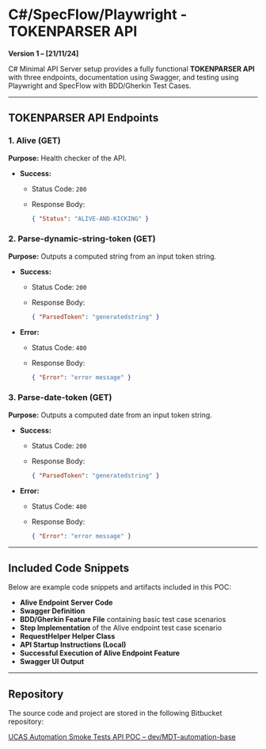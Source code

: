 # C#/SpecFlow/Playwright - TOKENPARSER API

**Version 1 – [21/11/24]**

C# Minimal API Server setup provides a fully functional **TOKENPARSER API** with three endpoints, documentation using Swagger, and testing using Playwright and SpecFlow with BDD/Gherkin Test Cases.

---

## TOKENPARSER API Endpoints

### 1. Alive (GET)

**Purpose:** Health checker of the API.

- **Success:**
  - Status Code: `200`
  - Response Body:

    ```json
    { "Status": "ALIVE-AND-KICKING" }
    ```

### 2. Parse-dynamic-string-token (GET)

**Purpose:** Outputs a computed string from an input token string.

- **Success:**
  - Status Code: `200`
  - Response Body:

    ```json
    { "ParsedToken": "generatedstring" }
    ```

- **Error:**
  - Status Code: `400`
  - Response Body:

    ```json
    { "Error": "error message" }
    ```

### 3. Parse-date-token (GET)

**Purpose:** Outputs a computed date from an input token string.

- **Success:**
  - Status Code: `200`
  - Response Body:

    ```json
    { "ParsedToken": "generatedstring" }
    ```

- **Error:**
  - Status Code: `400`
  - Response Body:

    ```json
    { "Error": "error message" }
    ```

---

## Included Code Snippets

Below are example code snippets and artifacts included in this POC:

- **Alive Endpoint Server Code**
- **Swagger Definition**
- **BDD/Gherkin Feature File** containing basic test case scenarios
- **Step Implementation** of the Alive endpoint test case scenario
- **RequestHelper Helper Class**
- **API Startup Instructions (Local)**
- **Successful Execution of Alive Endpoint Feature**
- **Swagger UI Output**

---

## Repository

The source code and project are stored in the following Bitbucket repository:

[UCAS Automation Smoke Tests API POC – dev/MDT-automation-base](https://bitbucket.org/UCAS/ucas.automation.smoketests.api.poc/branch/dev/MDT-automation-base)

